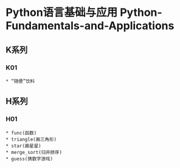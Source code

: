 # Python语言基础与应用 Python-Fundamentals-and-Applications
## K系列
### K01
```
* “随便”饮料
```

## H系列
### H01
```
* func(函数)
* triangle(画三角形)
* star(画星星)
* merge_sort(归并排序)
* guess(猜数字游戏)
```


